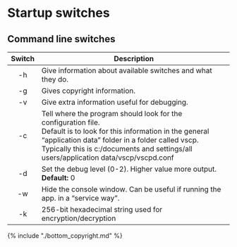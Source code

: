 # Startup switches

## Command line switches

 | Switch | Description  | 
 | :------: | ----------- | 
 | -h     | Give information about available switches and what they do.  | 
 | -g     | Gives copyright information. | 
 | -v     | Give extra information useful for debugging. | 
 | -c     | Tell where the program should look for the configuration file. <br/> Default is to look for this information in the general “application data” folder in a folder called vscp. <br/> Typically this is c:/documents and settings/all users/application data/vscp/vscpd.conf | 
 | -d     | Set the debug level (0-2). Higher value more output. **Default:** 0   | 
 | -w     | Hide the console window. Can be useful if running the app. in a “service way”. | 
 | -k     | 256-bit hexadecimal string used for encryption/decryption  | 

{% include "./bottom_copyright.md" %}
